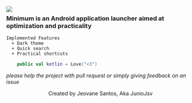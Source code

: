 <img align="left" src="https://i.imgur.com/GK6RuYZl.png">

### Minimum is an Android application launcher aimed at optimization and practicality

    Implemented Features
      + Dark theme
      + Quick search
      + Practical shortcuts
    
```Kotlin 
    public val kotlin = Love("<3")
```
_please help the project with pull request or simply giving feedback on an issue_
<p align="center">Created by Jeovane Santos, Aka JunioJsv</p>
